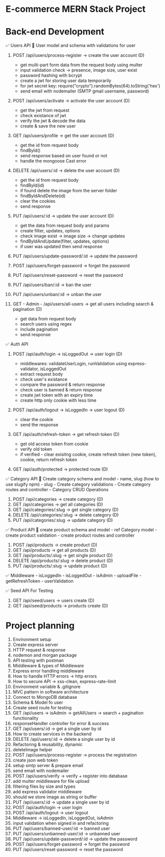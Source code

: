 # E-commerce MERN Stack Project
# Back-end Development



✅ Users API
🔖 User model and schema with validations for user

1. POST /api/users/process-register -> create the user account (D)
    - get multi-part form data from the request body using multer
    - input validation check -> presence, image size, user exist
    - password hashing with bcrypt
    - create a jwt for storing user data temporarily
    - for jwt secret key: require("crypto").randomBytes(64).toString('hex')
    - send email with nodemailer (SMTP gmail username, password)

2. POST /api/users/activate -> activate the user account (D)
    - get the jwt from request
    - check existance of jwt
    - verify the jwt & decode the data
    - create & save the new user

3. GET /api/users/profile -> get the user account (D)
    - get the id from request body
    - findById()
    - send response based on user found or not
    - handle the mongoose Cast error

4. DELETE /api/users/:id -> delete the user account (D)
    - get the id from request body
    - findById(id)
    - if found delete the image from the server folder
    - findByIdAndDelete(id)
    - clear the cookies
    - send response

5. PUT /api/users/:id -> update the user account (D)
    - get the data from request body and params
    - create filter, updates, options
    - check image exist -> image size -> change updates
    - findByIdAndUpdate(filter, updates, options)
    - if user was updated then send response

6. PUT /api/users/update-password/:id -> update the password
7. POST /api/users/forget-password -> forget the password
8. PUT /api/users/reset-password -> reset the password
9. PUT /api/users/ban/:id -> ban the user
10. PUT /api/users/unban/:id -> unban the user

11. GET - Admin - /api/users/all-users -> get all users including search & pagination (D)
    - get data from request body
    - search users using regex
    - include pagination
    - send response


✅ Auth API
1. POST /api/auth/login -> isLoggedOut -> user login (D)
    - middlewares: validateUserLogin, runValidation using express-validator, isLoggedOut
    - extract request body
    - check user's existance
    - compare the password & return response
    - check user is banned & return response
    - create jwt token with an expiry time
    - create http only cookie with less time

2. POST /api/auth/logout -> isLoggedIn -> user logout (D)
    - clear the cookie
    - send the response

3. GET /api/auth/refresh-token -> get refresh token (D)
    - get old access token from cookie
    - verify old token
    - if verified - clear exisitng cookie, create refresh token (new token), cookie, return refresh token

4. GET /api/auth/protected -> protected route (D)


✅ Category API
🔖 Create category schema and model
    - name, slug (how to use slugify npm)
    - slug
    - Create category validations
    - Create category routes and controller
    - Category CRUD Operations

1. POST /api/categories -> create category (D)
2. GET /api/categories ->  get all categories (D)
3. GET /api/categories/:slug -> get single category (D)
4. DELETE /api/categories/:slug -> delete category (D)
5. PUT /api/categories/:slug -> update category (D)


✅ Product API
🔖 create product schema and model
    - ref Category model
    - create product validation
    - create product routes and controller

1. POST /api/products -> create product (D)
2. GET /api/products -> get all products (D)
3. GET /api/products/:slug -> get single product (D)
4. DELETE /api/products/:slug -> delete product (D)
5. PUT /api/products/:slug -> update product (D)


✅ Middleware
    - isLoggedIn
    - isLoggedOut
    - isAdmin
    - uploadFile
    - getRefreshToken
    - userValidation


✅ Seed API For Testing 
1. GET /api/seed/users -> users create (D)
2. GET /api/seed/products -> products create (D)








# Project planning
1. Environment setup
2. Create express server
3. HTTP request & response
4. nodemon and morgan package
5. API testing with postman
6. Middleware & types of Middleware
7. Express error handling middleware
8. How to handle HTTP errors -> http errors
9. How to secure API -> xss-clean, express-rate-limit
10. Environment variable & .gitignore
11. MVC pattern in software architecture
12. Connect to MongoDB database
13. Schema & Model fo user
14. Create seed route for testing
15. GET /api/users -> isAdmin -> getAllUsers -> search + pagination functionality
16. responseHandler controller for error & success
17. GET /api/users/:id -> get a single user by id
18. How to create services in the backend
19. DELETE /api/users/:id -> delete a single user by id
20. Refactoring & reusability, dynamic
21. deleteImage helper
22. POST /api/users/process-register -> process the registration
23. create json web token
24. setup smtp server & prepare email
25. send email with nodemailer
26. POST /api/users/verify -> verify + register into database
27. add multer middleware for file upload
28. filtering files by size and types
29. add express validator middleware
30. should we store image as string or buffer
31. PUT /api/users/:id -> update a single user by id
32. POST /api/auth/login -> user login
33. POST /api/auth/logout -> user logout
34. Middleware -> isLoggedIn, isLoggedOut, isAdmin
35. input validation when signed in and refactoring
36. PUT /api/users/banned-user/:id -> banned user
37. PUT /api/users/unbanned-user/:id -> unbanned user
38. PUT /api/users/update-password/:id -> update the password
39. POST /api/users/forget-password -> forget the password
40. PUT /api/users/reset-password -> reset the password